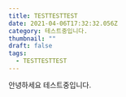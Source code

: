 ```yaml
---
title: TESTTESTTEST
date: 2021-04-06T17:32:32.056Z
category: 테스트중입니다.
thumbnail: ""
draft: false
tags:
  - TESTTESTTEST
---
```

안녕하세요 테스트중입니다.